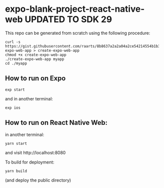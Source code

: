 # expo-blank-project-react-native-web UPDATED TO SDK 29

This repo can be generated from scratch using the following procedure:

    curl -s https://gist.githubusercontent.com/raarts/8b8637a2a2a04a2ce54214554b1b3468/raw/ab08443947daee4d5202460d8ebd966ab8d25db7/create-expo-web-app > create-expo-web-app
    chmod +x create-expo-web-app
    ./create-expo-web-app myapp
    cd ./myapp

## How to run on Expo

    exp start

and in another terminal:

    exp ios


## How to run on React Native Web:

in another terminal:

    yarn start

and visit http://localhost:8080

To build for deployment:

    yarn build

(and deploy the public directory)

